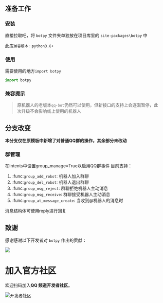 ## 准备工作

### 安装

直接拉取吧，将 `botpy` 文件夹单独放在项目库里的 `site-packages\botpy` 中

此库`兼容版本：python3.8+`

### 使用

需要使用的地方`import botpy`

```python
import botpy
```

### 兼容提示

> 原机器人的老版本`qq-bot`仍然可以使用，但新接口的支持上会逐渐暂停，此次升级不会影响线上使用的机器人 

## 分支改变
**本分支仅在原模板中新增了对普通QQ群的操作，其余部分未改动**
### 群管理

在Intents中设置group_manage=True以启用QQ群事件
目前支持：
1. :func:`group_add_robot`: 机器人加入群聊
2. :func:`group_del_robot`: 机器人退出群聊
3. :func:`group_msg_reject`: 群聊拒绝机器人主动消息
4. :func:`group_msg_receive`: 群聊接受机器人主动消息
5. :func:`group_at_message_create`: 当收到@机器人的消息时

消息结构体可使用reply进行回复


## 致谢

感谢感谢以下开发者对 `botpy` 作出的贡献：

<a href="https://github.com/tencent-connect/botpy/graphs/contributors">
  <img src="https://contrib.rocks/image?repo=tencent-connect/botpy" />
</a>

# 加入官方社区

欢迎扫码加入**QQ 频道开发者社区**。

![开发者社区](https://mpqq.gtimg.cn/privacy/qq_guild_developer.png)
